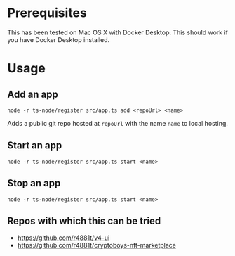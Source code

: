 # Prerequisites

This has been tested on Mac OS X with Docker Desktop. This should work if you have Docker Desktop installed.

# Usage

## Add an app

`node -r ts-node/register src/app.ts add <repoUrl> <name>`

Adds a public git repo hosted at `repoUrl` with the name `name` to local hosting.

## Start an app

`node -r ts-node/register src/app.ts start <name>`

## Stop an app

`node -r ts-node/register src/app.ts start <name>`


## Repos with which this can be tried

- https://github.com/r4881t/v4-ui
- https://github.com/r4881t/cryptoboys-nft-marketplace
